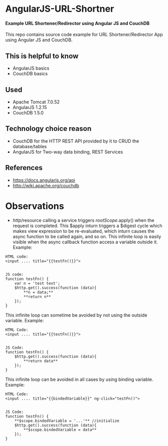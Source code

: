 AngularJS-URL-Shortner
======================

#### Example URL Shortener/Redirector using Angular JS and CouchDB

This repo contains source code example for URL Shortener/Redirector App using Angular JS and CouchDB.

## This is helpful to know
* AngularJS basics
* CouchDB basics

## Used
* Apache Tomcat 7.0.52
* AngularJS 1.2.15
* CouchDB 1.5.0


## Technology choice reason
* CouchDB for the HTTP REST API provided by it to CRUD the database/tables
* AngularJS for Two-way data binding, REST Services

## References
* https://docs.angularjs.org/api
* http://wiki.apache.org/couchdb


# Observations

* $http/$resource calling a service triggers $rootScope.$apply() when the request is completed. This $apply inturn triggers a $digest cycle which makes view expression to be re-evaluated, which inturn causes the async function to be called again, and so on. This infinite loop is easily visible when the async callback function access a variable outside it. Example:

```
HTML code:
<input .... title="{{testFn()}}">


JS code:
function testFn() {
	var n = 'test text';
	$http.get().success(function (data){
		**n = data;**
		**return n**
	});
}
```


This infinite loop can sometime be avoided by not using the outside variable. Example:

```
HTML Code:
<input .... title="{{testFn()}}">


JS Code:
function testFn() {
	$http.get().success(function (data){
		**return data**
	});
}
```


This infinite loop can be avoided in all cases by using binding variable. Example:

```
HTML Code:
<input .... title="{{bindedVariable}}" ng-click="testFn()">


JS Code:
function testFn() {
	**$scope.bindedVariable = '...'** //initialize
	$http.get().success(function (data){
		**$scope.bindedVariable = data**
	});
}
```

